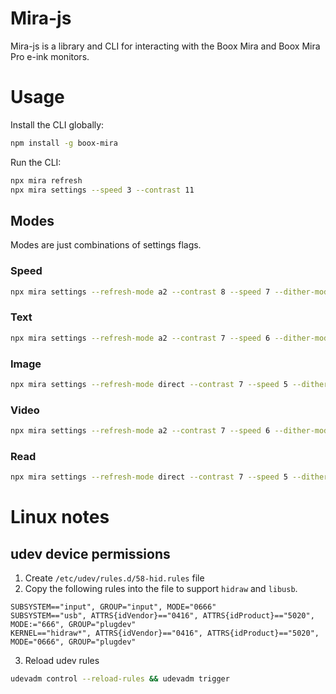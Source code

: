 # Mira-js
Mira-js is a library and CLI for interacting with the Boox Mira and Boox Mira Pro e-ink monitors.

# Usage
Install the CLI globally:
```bash
npm install -g boox-mira
```

Run the CLI:
```bash
npx mira refresh
npx mira settings --speed 3 --contrast 11
```

## Modes
Modes are just combinations of settings flags.
### Speed
```bash
npx mira settings --refresh-mode a2 --contrast 8 --speed 7 --dither-mode 0 --white-filter 0 --black-filter 0
```
### Text
```bash
npx mira settings --refresh-mode a2 --contrast 7 --speed 6 --dither-mode 1 --white-filter 0 --black-filter 0
```
### Image
```bash
npx mira settings --refresh-mode direct --contrast 7 --speed 5 --dither-mode 0 --white-filter 0 --black-filter 0
```
### Video
```bash
npx mira settings --refresh-mode a2 --contrast 7 --speed 6 --dither-mode 2 --white-filter 10 --black-filter 0
```
### Read
```bash
npx mira settings --refresh-mode direct --contrast 7 --speed 5 --dither-mode 3 --white-filter 12 --black-filter 10
```

# Linux notes
## udev device permissions
1. Create `/etc/udev/rules.d/58-hid.rules` file
2. Copy the following rules into the file to support `hidraw` and `libusb`.
```
SUBSYSTEM=="input", GROUP="input", MODE="0666"
SUBSYSTEM=="usb", ATTRS{idVendor}=="0416", ATTRS{idProduct}=="5020", MODE:="666", GROUP="plugdev"
KERNEL=="hidraw*", ATTRS{idVendor}=="0416", ATTRS{idProduct}=="5020", MODE="0666", GROUP="plugdev"
```
3. Reload udev rules
```bash
udevadm control --reload-rules && udevadm trigger
```